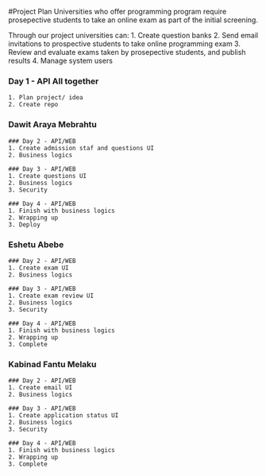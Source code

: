#Project Plan
Universities who offer programming program require prosepective students
to take an online exam as part of the initial screening. 

Through our project universities can:
    1. Create question banks
    2. Send email invitations to prospective students to take online programming exam
    3. Review and evaluate exams taken by prosepective students, and publish results
    4. Manage system users

### Day 1 - API All together
    1. Plan project/ idea
    2. Create repo

### Dawit Araya Mebrahtu
    ### Day 2 - API/WEB
    1. Create admission staf and questions UI
    2. Business logics

    ### Day 3 - API/WEB
    1. Create questions UI
    2. Business logics
    3. Security

    ### Day 4 - API/WEB
    1. Finish with business logics
    2. Wrapping up
    3. Deploy

### Eshetu Abebe
    ### Day 2 - API/WEB
    1. Create exam UI
    2. Business logics

    ### Day 3 - API/WEB
    1. Create exam review UI
    2. Business logics
    3. Security

    ### Day 4 - API/WEB
    1. Finish with business logics
    2. Wrapping up
    3. Complete


### Kabinad Fantu Melaku
    ### Day 2 - API/WEB
    1. Create email UI
    2. Business logics

    ### Day 3 - API/WEB
    1. Create application status UI
    2. Business logics
    3. Security

    ### Day 4 - API/WEB
    1. Finish with business logics
    2. Wrapping up
    3. Complete
